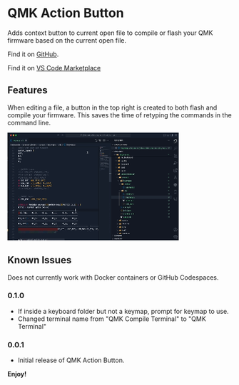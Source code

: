 # QMK Action Button

Adds context button to current open file to compile or flash your QMK firmware based on the current open file.

Find it on [GitHub](https://github.com/lukevanlukevan/qmk-action-button).

Find it on [VS Code Marketplace](https://marketplace.visualstudio.com/items?itemName=LukeVan.qmk-action-button)

## Features

When editing a file, a button in the top right is created to both flash and compile your firmware. This saves the time of retyping the commands in the command line.

![alt text](media/example.gif)

## Known Issues

Does not currently work with Docker containers or GitHub Codespaces.

### 0.1.0

-   If inside a keyboard folder but not a keymap, prompt for keymap to use.
-   Changed terminal name from "QMK Compile Terminal" to "QMK Terminal"

### 0.0.1

-   Initial release of QMK Action Button.

**Enjoy!**

